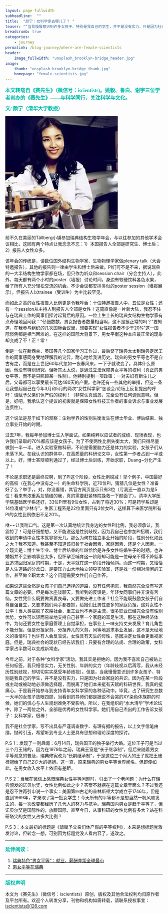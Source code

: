 ```yaml
---
layout: page-fullwidth
subheadline:  ""
title:  "颜宁：女科学家去哪儿了？ "
teaser: "“当我慢慢意识到许多女孩子、特别是我自己的学生，并不是没有实力，只是因为社会家庭的共识，因为在某一阶段或主动或被动地必须做选择题，而脱离了她们本来挺有天赋的科研世界，我真的挺痛心。”"
breadcrumb: true
categories:
    - journey
permalink: /blog-journey/where-are-female-scientists
header:
    image_fullwidth: "unsplash_brooklyn-bridge_header.jpg"
image:
    thumb: "unsplash_brooklyn-bridge_thumb.jpg"
    homepage: "female-scientists.jpg"
---
```


<p style="line-height: normal; font-size: 16px; font-family: 微软雅黑; color: rgb(0, 187, 170); box-sizing: border-box; padding: 0px; margin: 10px 0px; text-align: left;"><strong>
本文转载自《赛先生》（微信号：iscientists)。姚毅、鲁白、谢宇三位学者创办的《赛先生》——与科学同行，关注科学与文化。
</strong></p>



<!--<section data-id="1" style="border: 0px none; padding: 0px; box-sizing: border-box; margin: 0px; font-size: 16px; font-family: 微软雅黑;" class="135editor"><h1 class="135brush" placeholder="请输入标题" style="border-left-width: 5px; border-left-style: solid; border-left-color: rgb(0, 187, 170); font-size: 16px; line-height: 2em; color: #555555; padding: 5px 10px; margin: 10px 0px; box-sizing: border-box;"><strong><p>颜宁：</strong>
<p style="color: #555555; font-size: 16px; font-weight: normal; line-height: normal; box-sizing: border-box; padding: 0px; margin: 0px;"><p>“当我慢慢意识到许多女孩子、特别是我自己的学生，并不是没有实力，只是因为社会家庭的共识，因为在某一阶段或主动或被动地必须做选择题，而脱离了她们本来挺有天赋的科研世界，我真的挺痛心。”</p>
</h1>
</section>-->


<p style="line-height: normal; font-size: 16px; font-family: 微软雅黑; color: rgb(0, 187, 170); box-sizing: border-box; padding: 0px; margin: 10px 0px; text-align: left;"><strong>
文/ 颜宁（清华大学教授）
</strong></p>


![yan-ning](/assets/img/yan-ning.jpg)

前不久在美丽的Tällberg小镇参加瑞典结构生物学年会，与以往参加的其他学术会议相比，这回有两个特点让我念念不忘：1）本国报告人全部是研究生、博士后；2）报告人女性众多。

该年会的传统是，请数位国外结构生物学家、生物物理学家做plenary talk（大会特邀报告），其他的报告则一律由学生和博士后来做。PI们可不是不来，据说瑞典的一大半结构生物学家都在场，但只作为听众和session chair（分会主持人）。此外，每天都有两个小时的poster（墙报）讨论时间，身边有软硬饮料各色水果，给了所有人充分轻松交流的机会。不少会议都安排类似的poster session（墙报展示），但报告人以trainee（受训生）为主比较罕见。

而如此之高的女性报告人比例更是令我咋舌：十位特邀报告人中，五位是女性；还有一个session从主持人到报告人全部是女性！这简直像是一片新大陆，我忍不住与在瑞典工作的同事们探讨起背后的原因。一位土生土长的瑞典女结构生物学家有点奇怪地回问我：“仔细数数，男女报告者数量相当啊，这不是挺正常的吗？”要知道，在我参与组织的几次国际会议里，想要实现“女性报告者不少于20%”这一国际惯例都是相当困难的。在这样的国际大背景下，男女平衡这种本应最正常的现象却变成了不！正！常！

倒是一位在新西兰、英国等几个国家学习工作过，最后娶了瑞典太太到瑞典定居工作的同事感同身受地理解我的诧异，耐心地给我讲历史。瑞典的男女平等也不是自古有之，而是在上世纪60年代忽如一夜春风来，一下子就改变了。具体什么原因，他没有特别研究，但听其太太说，是通过立法保障男女平等的权利（真正的男女平等，而不是只照顾某一性别）。他特别提到一项政策：一对夫妇有新生儿之后，父母都可以享受最长可达480天的产假。也许还有一些其他的举措，但这一条让我想起自己在今年3月和5月的两次“女性科学家”恳谈会/论坛上反复提出的呼吁：请赋予父亲们休产假的权利！（非常认真诚恳，完全没有任何调侃意味。但是，好吧，我承认这个提议的初衷就是保障女性科技工作者的事业诉求与事业发展连贯性）。

这个说法是基于如下的观察：生物学界的性别失衡发生在博士毕业、博后结束、独立事业开始的时期。

过去7年，我每年参加博士生入学面试。如果纯粹以应试者的成绩、现场表现，也许我们录取的70%都应该是女孩子。为了不使两性比例失衡太大，我们只得尽量做到一半一半。进入实验室做科研，不论是需要脑力还是体力的实验，女孩子们从未落下风。在我认识的群体中，在高质量的科研论文中，女性第一作者占到一半或以上。好，博士答辩顺利通过了，经过博士后训练，开始求职，Duang~分化产生了！

不论是求职还是最终应聘，到了PI这个阶段，女性比例锐减！举个例子，中国最好的高校（在我心中没有之一）的生命科学院，近70位PI，猜猜几位是女性？准备好了么？举手，。对，你没看错，其官方网页显示只有3位（亏我还一直以为是5位！看来有浓重系友情结的我，真的需要赶紧转院挽救一下颜面了）。清华大学医学院基础医学系还好，33位PI里有9位女性，占到了将近30%；可是药学系却是14位凑成“少林寺”，生医工程系是22位里面只有3位女PI，这样算下来医学院所有PI的女性比例依旧不足20%。

咻~~让我喘口气。这是第一次认真地统计我身边的女性PI比例，我必须承认，我震惊了！可是仔细想想，又不能说这是性别歧视，因为我自己也参加PI招聘，我们收到的申请中女性本就寥寥无几。那么为何在独立事业开始的阶段，性别分化如此之大？我不知道。我甚至不知道该归咎于社会因素、家庭因素、还是个人因素。一个现实是：博士生毕业、博士后结束的年龄恰恰是许多女性结婚生子的时期。也许婚姻并不会影响事业太多，但怀孕至哺育这一阶段却可能是一位母亲不得不降低事业追求回归家庭的时期，于是，天平就在这一阶段开始倾斜。而这一时期，又恰恰是人生道路的分岔口，是要压力山大地独立领导实验室，还是找一份相对清闲的工作，甚至做全职太太？这个问题需要女性们自己作答。

如果说这些全然是女孩子们自己选择的道路，没有任何抱怨，我自然完全没有写这篇文章的必要。但是每次座谈聊天，我听到的反馈是，年轻女同事们并非没有苦恼。女性凭什么既要做贤妻良母，又要做先进工作者？社会不能既鼓励女孩子们自尊自强自立，又要求她们两手都要抓，给她们比男性更多的家庭负担，这对女性不公平！当人类摆脱了农耕社会、重工业也不再是主流，很多职业已经完全没有性别优势，女性可以轻而易举地支持自己甚至一个家庭的富足生活。那在这种经济体中，为何还要女性在家庭管理上自觉承担，在事业上一味支持丈夫发展？育儿角色不能分担，但是分担家务、分担养儿的义务，同等地追求事业发展，这不是天经地义的事情吗？也许有人会反驳说，女性具有天生的母性，基因决定女性会更重视家庭。但是，瑞典社会的现状已经告诉我们：只要有合理的法规、合理的政策，女科学家占半数可以变成新常态。

今年之前，对于各种“女科学家”活动，我其实是拒绝的，因为我不喜欢自己被贴上任何标签，我只相信实力，无关性别、年龄的实力（年龄歧视以后再写，我从未经历性别歧视，却切切实实感受年龄歧视）。但是，当我慢慢意识到许多女孩子、特别是我自己的学生，并不是没有实力，只是因为社会家庭的共识，因为在某一阶段或主动或被动地必须做选择题，而脱离了她们本来挺有天赋的科研世界，我真的挺痛心。于是我开始参与到支持青年女科学家的各种活动中。毕竟，占了研究生总数一大半的女孩子放眼四顾，当看到的导师们都是据说不会哭的XY染色体族群的时候，她们的信心与人生规划难免不受影响。所以，在我组织的“水木清华”学术论坛中，除了一两位之外，全部是优秀的女性科学家。她们用自己杰出的工作告诉女孩子：女科学家，很棒！

我不是社会学家，写不出具有严谨调查数字、有理有据的报告，以上文字信笔由缰，抛砖引玉，希望听到专业人士更具有思想和理论深度的探讨。


P.S 1：发现了一则趣闻：6月14日，瑞典国王的独子举行大婚。这位王子可是当过三个月王储的，因为在1979年之前，瑞典王室是“长子继承制”，但后来随着男女平等观念的普及，瑞典修宪改为“长嗣继承制”，于是这位三个月大的王子就把王储桂冠给了自己2岁大的姐姐。这一查，原来瑞典的男女平等世界闻名，但即便如此，在男女收入水平上依旧有差距。

P.S 2：当我在微信上感慨瑞典女性平等问题时，引出了一个老问题：为什么在瑞典颁发的诺贝尔奖，女性比例如此之少？答案不就摆在这篇文章里面么？不过我还是忍不住再引申说一个事实：美国第四古老的普林斯顿大学成立于1746年，但是直到1969年，才录取了第一批女学生！今天所有的平等都不是想当然一帆风顺发生的，每一次改变都经历了几代人的努力与抗争。瑞典国内男女是趋于平等了，但诺贝尔奖是国际性的，放眼国际，直至今日，从事科研的女性比例有多大？站在科研塔尖的女性又占多大比例？

P.S 3：本文最初的标题是《请赋予父亲们休产假的平等权利》，本来是想标题党激发讨论，但转念一想，可别因为标题党没人看内容了，遂改之。


- - -
<p style="line-height: normal; font-size: 16px; font-family: 微软雅黑; color: rgb(0, 187, 170); box-sizing: border-box; padding: 0px; margin: 10px 0px; text-align: left;"><strong>延伸阅读：</strong></p>



1. [瑞典特色“男女平等”：就业、薪酬差距全球最小](http://www.zjol.com.cn/05liuxue/system/2007/11/21/008990662.shtml)
2. [男女平等在瑞典](http://news.xinhuanet.com/world/2014-03/16/c_126272258.htm)

- - -
<p style="line-height: normal; font-size: 16px; font-family: 微软雅黑; color: rgb(0, 187, 170); box-sizing: border-box; padding: 0px; margin: 10px 0px; text-align: left;"><strong>版权声明</strong></p>



本文为《赛先生》（微信号：iscientists）原创，版权及其他合法权利均归原作者及平台所有。欢迎个人转发分享，刊物和机构如需转载，请联系授权事宜：iscientists@126.com

